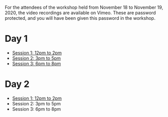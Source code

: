 For the attendees of the workshop held from November 18 to November 19, 2020, the video recordings are available on Vimeo.
These are password protected, and you will have been given this password in the workshop.

# Day 1

* [Session 1: 12pm to 2pm](https://vimeo.com/480853777)
* [Session 2: 3pm to 5pm](https://vimeo.com/480858765)
* [Session 3: 6pm to 8pm](https://vimeo.com/480938294)

# Day 2

* [Session 1: 12pm to 2pm](https://vimeo.com/481251216)
* Session 2: 3pm to 5pm
* Session 3: 6pm to 8pm


